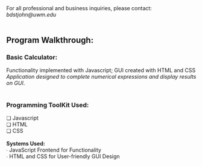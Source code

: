<h1><a href="https://github.com/sanctusjack/Calculator-Program" Program 3></a></h1>
<br>
<p1>For all professional and business inquiries, please contact:<i> bdstjohn@uwm.edu</i></p1>
<br>
<br>
<h2>Program Walkthrough:</h2>
<h3>Basic Calculator: </h3>
Functionality implemented with Javascript; GUI created with HTML and CSS
<br>
<i>Application designed to complete numerical expressions and display results on GUI</i>.
</i>
<br>
<br>
<h3>Programming ToolKit Used:</h3>
    ❏ Javascript<br>
    ❏ HTML <br>
    ❏ CSS <br>
<br>
  <b>Systems Used:</b> <br>
    ∙ JavaScript Frontend for Functionality <br>
    ∙ HTML and CSS for User-friendly GUI Design 
<br>
<br>
<br>
